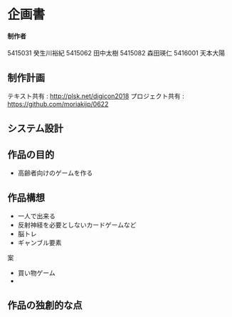 # 企画書
#### 制作者
5415031 癸生川裕紀
5415062 田中太樹
5415082 森田瑛仁
5416001 天本大陽

## 制作計画
テキスト共有 : http://plsk.net/digicon2018
プロジェクト共有 : https://github.com/moriakijp/0622


## システム設計

## 作品の目的
- 高齢者向けのゲームを作る

## 作品構想
- 一人で出来る
- 反射神経を必要としないカードゲームなど
- 脳トレ
- ギャンブル要素

案
- 買い物ゲーム
- 

## 作品の独創的な点



<!--stackedit_data:
eyJoaXN0b3J5IjpbLTIyMDE3MDMzNSwtMTIzNzYxNjk2NiwtMT
c4Mjc5OTY5OF19
-->